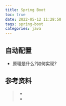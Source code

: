 ```yaml
---
title: Spring Boot
toc: true
date: 2022-05-12 11:28:50
tags: spring-boot
categories: java
---
```


## 自动配置

- 原理是什么?如何实现?



## 参考资料
> - []()
> - []()
